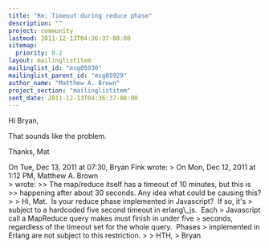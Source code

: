 ```yaml
---
title: "Re: Timeout during reduce phase"
description: ""
project: community
lastmod: 2011-12-13T04:36:37-08:00
sitemap:
  priority: 0.2
layout: mailinglistitem
mailinglist_id: "msg05930"
mailinglist_parent_id: "msg05929"
author_name: "Matthew A. Brown"
project_section: "mailinglistitem"
sent_date: 2011-12-13T04:36:37-08:00
---
```



Hi Bryan,

That sounds like the problem.

Thanks,
Mat

On Tue, Dec 13, 2011 at 07:30, Bryan Fink  wrote:
&gt; On Mon, Dec 12, 2011 at 1:12 PM, Matthew A. Brown  
&gt; wrote:
&gt;&gt; The map/reduce itself has a timeout of 10 minutes, but this is
&gt;&gt; happening after about 30 seconds. Any idea what could be causing this?
&gt;
&gt; Hi, Mat.  Is your reduce phase implemented in Javascript?  If so, it's
&gt; subject to a hardcoded five second timeout in erlang\\_js.  Each
&gt; Javascript call a MapReduce query makes must finish in under five
&gt; seconds, regardless of the timeout set for the whole query.  Phases
&gt; implemented in Erlang are not subject to this restriction.
&gt;
&gt; HTH,
&gt; Bryan

